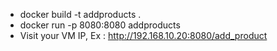 - docker build -t addproducts .
- docker run -p 8080:8080 addproducts
- Visit your VM IP, Ex : http://192.168.10.20:8080/add_product